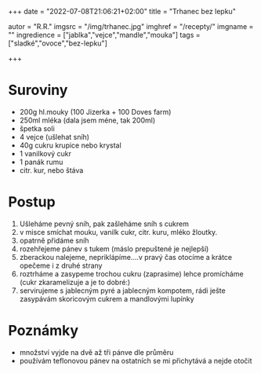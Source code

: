 
+++
date = "2022-07-08T21:06:21+02:00"
title = "Trhanec bez lepku"

autor = "R.R."
imgsrc = "/img/trhanec.jpg"
imghref = "/recepty/"
imgname = ""
ingredience = ["jablka","vejce","mandle","mouka"]
tags = ["sladké","ovoce","bez-lepku"]

+++

# Suroviny
- 200g hl.mouky (100 Jizerka + 100 Doves farm)
- 250ml mléka (dala jsem méne, tak 200ml)
- špetka soli
- 4 vejce (ušlehat sníh)
- 40g cukru krupice nebo krystal 
-  1 vanilkový cukr
- 1 panák rumu
- citr. kur, nebo štáva

# Postup
1. Ušleháme pevný sníh, pak zašleháme sníh s cukrem
2. v misce smíchat mouku, vanilk cukr,  citr. kuru, mléko  žloutky.
3. opatrně přidáme sníh
4. rozehřejeme pánev  s tukem  (máslo prepuštené je nejlepší)
5. zberackou nalejeme, nepriklápíme....v pravý čas otocíme a krátce opečeme i z druhé strany
6. roztrháme  a zasypeme trochou cukru (zaprasime) lehce promícháme  (cukr zkaramelizuje a je to dobré:)
7. servirujeme s jablecným pyré a jablecným kompotem,  rádi ješte zasypávám skoricovým cukrem a mandlovými lupínky

# Poznámky
- množství vyjde na dvě až tři pánve dle průměru
- používám teflonovou pánev na ostatních se mi přichytává a nejde otočit









